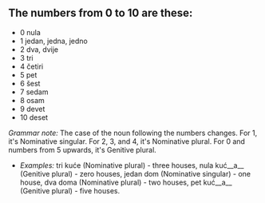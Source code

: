 ## The numbers from 0 to 10 are these:

*   0 nula
*   1 jedan, jedna, jedno
*   2 dva, dvije
*   3 tri
*   4 četiri
*   5 pet
*   6 šest
*   7 sedam
*   8 osam
*   9 devet
*   10 deset

_Grammar note:_ The case of the noun following the numbers changes. For 1, it's Nominative singular. For 2, 3, and 4, it's Nominative plural. For 0 and numbers from 5 upwards, it's Genitive plural.

*   _Examples:_ tri kuće (Nominative plural) - three houses, nula kuć__a__ (Genitive plural) - zero houses, jedan dom (Nominative singular) - one house, dva doma (Nominative plural) - two houses, pet kuć__a__ (Genitive plural) - five houses.